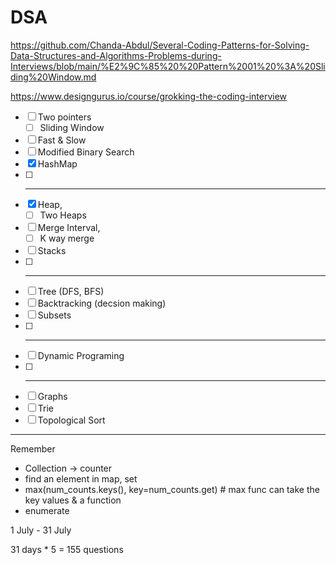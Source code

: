 # DSA

https://github.com/Chanda-Abdul/Several-Coding-Patterns-for-Solving-Data-Structures-and-Algorithms-Problems-during-Interviews/blob/main/%E2%9C%85%20%20Pattern%2001%20%3A%20Sliding%20Window.md

https://www.designgurus.io/course/grokking-the-coding-interview

* [ ] Two pointers
  * [ ] Sliding Window
* [ ] Fast & Slow
* [ ] Modified Binary Search
* [X] HashMap
* [ ] ---
* [X] Heap,
  * [ ] Two Heaps
* [ ] Merge Interval,
  * [ ] K way merge
* [ ] Stacks
* [ ] ---
* [ ] Tree (DFS, BFS)
* [ ] Backtracking (decsion making)
* [ ] Subsets
* [ ] ---
* [ ] Dynamic Programing
* [ ] ---
* [ ] Graphs
* [ ] Trie
* [ ] Topological Sort

---

Remember

- Collection -> counter
- find an element in map, set
- max(num_counts.keys(), key=num_counts.get) # max func can take the key values & a function
- enumerate


1 July - 31 July

31 days * 5 = 155 questions

